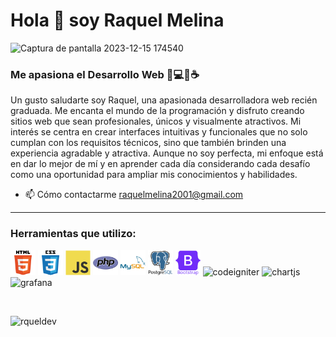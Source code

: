 
<!--
**rqueldev/rqueldev** is a ✨ _special_ ✨ repository because its `README.md` (this file) appears on your GitHub profile.

Here are some ideas to get you started:

- 🔭 I’m currently working on ...
- 🌱 I’m currently learning ...
- 👯 I’m looking to collaborate on ...
- 🤔 I’m looking for help with ...
- 💬 Ask me about ...
- 📫 How to reach me: ...
- 😄 Pronouns: ...
- ⚡ Fun fact: ...
-->

<h1 align="left">Hola 👋 soy Raquel Melina</h1>

![Captura de pantalla 2023-12-15 174540](https://github.com/rqueldev/rqueldev/assets/153774724/cd63fcf1-f54e-4961-b18e-d25c83e118dd)

<h3 align="left">Me apasiona el Desarrollo Web 💖💻🍩☕</h3>

<p align="left"> 
    Un gusto saludarte soy Raquel, una apasionada desarrolladora web recién graduada. Me encanta el mundo de la programación y disfruto creando sitios web que sean profesionales, únicos y visualmente atractivos. Mi interés se centra en crear interfaces intuitivas y funcionales que no solo cumplan con los requisitos técnicos, sino que también brinden una experiencia agradable y atractiva. Aunque no soy perfecta, mi enfoque está en dar lo mejor de mí y en aprender cada día considerando cada desafío como una oportunidad para ampliar mis conocimientos y habilidades. 
</p>

- 📫 Cómo contactarme raquelmelina2001@gmail.com
<hr> 
<h3 align="left">Herramientas que utilizo:</h3>

<p align="left"> 
    <img src="https://raw.githubusercontent.com/devicons/devicon/master/icons/html5/html5-original-wordmark.svg" alt="html5" width = "40" heigth="40"/> 
    <img src="https://raw.githubusercontent.com/devicons/devicon/master/icons/css3/css3-original-wordmark.svg" alt="css3" width = "40" heigth="40"/>
    <img src="https://raw.githubusercontent.com/devicons/devicon/master/icons/javascript/javascript-original.svg" alt="javascript" width = "40" heigth="40"/> 
    <img src="https://raw.githubusercontent.com/devicons/devicon/master/icons/php/php-original.svg" alt="php" width = "40" heigth="40"/> 
    <img src="https://raw.githubusercontent.com/devicons/devicon/master/icons/mysql/mysql-original-wordmark.svg" alt="mysql" width = "40" heigth="40"/> 
    <img src="https://raw.githubusercontent.com/devicons/devicon/master/icons/postgresql/postgresql-original-wordmark.svg" alt="postgresql" width = "40" heigth="40"/> 
    <img src="https://raw.githubusercontent.com/devicons/devicon/master/icons/bootstrap/bootstrap-plain-wordmark.svg" alt="arranque" width = "40" heigth="40"/> 
    <img src="https://cdn.worldvectorlogo.com/logos/codeigniter.svg" alt="codeigniter" width = "40" heigth="40"/> 
    <img src="https://www.chartjs.org/media/logo-title.svg" alt="chartjs" width = "40" heigth="40"/> 
    <img src="https://www.vectorlogo.zone/logos/grafana/grafana-icon.svg" alt="grafana" width = "40" heigth="40"/>  
</p>

<br>


<p><img align="centro" src="https://github-readme-stats.vercel.app/api/top-langs?username=rqueldev&show_icons=true&locale=en&layout=compact" alt="rqueldev" /></p>
